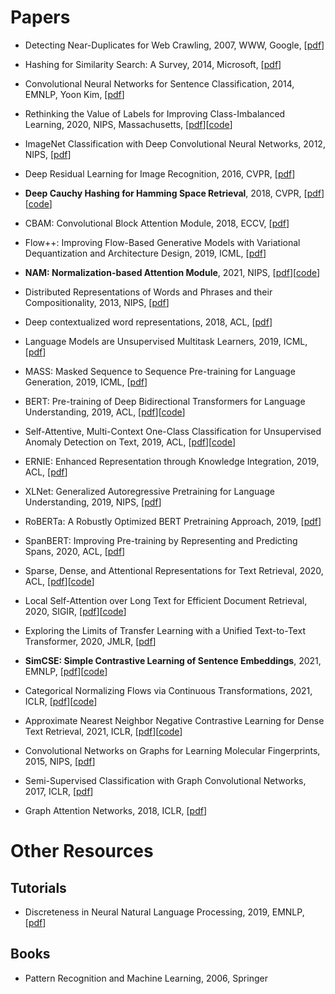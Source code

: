 # Papers
- Detecting Near-Duplicates for Web Crawling, 2007, WWW, Google, [[pdf](https://static.googleusercontent.com/media/research.google.com/zh-CN//pubs/archive/33026.pdf)]
- Hashing for Similarity Search: A Survey, 2014, Microsoft, [[pdf](https://arxiv.org/abs/1408.2927)]
- Convolutional Neural Networks for Sentence Classification, 2014, EMNLP, Yoon Kim, [[pdf](https://arxiv.org/abs/1408.5882)]
- Rethinking the Value of Labels for Improving Class-Imbalanced Learning, 2020, NIPS, Massachusetts, [[pdf](https://arxiv.org/abs/2006.07529)][[code](https://github.com/YyzHarry/imbalanced-semi-self)]

- ImageNet Classification with Deep Convolutional Neural Networks, 2012, NIPS, [[pdf](https://papers.nips.cc/paper/2012/hash/c399862d3b9d6b76c8436e924a68c45b-Abstract.html)]
- Deep Residual Learning for Image Recognition, 2016, CVPR, [[pdf](https://arxiv.org/abs/1512.03385)]
- **Deep Cauchy Hashing for Hamming Space Retrieval**, 2018, CVPR, [[pdf](http://ise.thss.tsinghua.edu.cn/~mlong/doc/deep-cauchy-hashing-cvpr18.pdf)][[code](https://github.com/thulab/DeepHash)]
- CBAM: Convolutional Block Attention Module, 2018, ECCV, [[pdf](https://arxiv.org/abs/1807.06521)]
- Flow++: Improving Flow-Based Generative Models with Variational Dequantization and Architecture Design, 2019, ICML, [[pdf](https://arxiv.org/abs/1902.00275)]

- **NAM: Normalization-based Attention Module**, 2021, NIPS, [[pdf](https://arxiv.org/abs/2111.12419)][[code](https://github.com/Christian-lyc/NAM)]
- Distributed Representations of Words and Phrases and their Compositionality, 2013, NIPS, [[pdf](https://arxiv.org/abs/1310.4546)]

- Deep contextualized word representations, 2018, ACL, [[pdf](https://arxiv.org/abs/1802.05365)]
- Language Models are Unsupervised Multitask Learners, 2019, ICML, [[pdf](https://d4mucfpksywv.cloudfront.net/better-language-models/language_models_are_unsupervised_multitask_learners.pdf)]
- MASS: Masked Sequence to Sequence Pre-training for Language Generation, 2019, ICML, [[pdf](https://arxiv.org/abs/1905.02450)]
- BERT: Pre-training of Deep Bidirectional Transformers for Language Understanding, 2019, ACL, [[pdf](https://arxiv.org/abs/1810.04805)][[code](https://github.com/google-research/bert)]
- Self-Attentive, Multi-Context One-Class Classification for Unsupervised Anomaly Detection on Text, 2019, ACL, [[pdf](https://aclanthology.org/P19-1398/)][[code](https://github.com/lukasruff/CVDD-PyTorch)]
- ERNIE: Enhanced Representation through Knowledge Integration, 2019, ACL, [[pdf](https://arxiv.org/abs/1904.09223)]
- XLNet: Generalized Autoregressive Pretraining for Language Understanding, 2019, NIPS, [[pdf](https://arxiv.org/abs/1906.08237)]
- RoBERTa: A Robustly Optimized BERT Pretraining Approach, 2019, [[pdf](https://arxiv.org/abs/1907.11692)]
- SpanBERT: Improving Pre-training by Representing and Predicting Spans, 2020, ACL, [[pdf](https://arxiv.org/abs/1907.10529)]
- Sparse, Dense, and Attentional Representations for Text Retrieval, 2020, ACL, [[pdf](https://arxiv.org/abs/2005.00181)][[code](https://github.com/google-research/language/tree/master/language/multivec)]
- Local Self-Attention over Long Text for Efficient Document Retrieval, 2020, SIGIR, [[pdf](https://arxiv.org/abs/2005.04908)][[code](https://github.com/sebastian-hofstaetter/matchmaker)]
- Exploring the Limits of Transfer Learning with a Unified Text-to-Text Transformer, 2020, JMLR, [[pdf](https://arxiv.org/abs/1910.10683)]
- **SimCSE: Simple Contrastive Learning of Sentence Embeddings**, 2021, EMNLP, [[pdf](https://arxiv.org/abs/2104.08821)][[code](https://github.com/princeton-nlp/simcse)]
- Categorical Normalizing Flows via Continuous Transformations, 2021, ICLR, [[pdf](https://arxiv.org/abs/2006.09790)][[code](https://github.com/phlippe/CategoricalNF)]
- Approximate Nearest Neighbor Negative Contrastive Learning for Dense Text Retrieval, 2021, ICLR, [[pdf](https://arxiv.org/abs/2007.00808)][[code](https://github.com/microsoft/ANCE)]
- Convolutional Networks on Graphs for Learning Molecular Fingerprints, 2015, NIPS, [[pdf](https://arxiv.org/abs/1509.09292)]
- Semi-Supervised Classification with Graph Convolutional Networks, 2017, ICLR, [[pdf](https://arxiv.org/abs/1609.02907)]
- Graph Attention Networks, 2018, ICLR, [[pdf](https://arxiv.org/abs/1710.10903)]


# Other Resources
## Tutorials
- Discreteness in Neural Natural Language Processing, 2019, EMNLP, [[pdf](https://lili-mou.github.io/)]

## Books
- Pattern Recognition and Machine Learning, 2006, Springer
